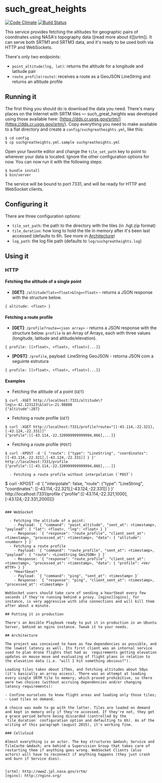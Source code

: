 # such\_great\_heights

[![Code Climate](https://codeclimate.com/github/prodec/suchgreatheights/badges/gpa.svg)](https://codeclimate.com/github/prodec/suchgreatheights) [![Build Status](https://travis-ci.org/prodec/suchgreatheights.svg)](https://travis-ci.org/prodec/suchgreatheights)

This service provides fetching the altitudes for geographic pairs of coordinates using NASA's topography data ([read more about it][srtm]). It can serve both SRTM1 and SRTM3 data, and it's ready to be used both via HTTP and WebSockets.

There's only two endpoints:

- `point_altitude(lng, lat)`: returns the altitude for a longitude and latitude pair
- `route_profile(route)`: receives a route as a GeoJSON LineString and returns an altitude profile

## Running it

The first thing you should do is download the data you need. There's many places on the Internet with SRTM tiles &mdash; such\_great\_heights was developed using those available here: [https://dds.cr.usgs.gov/srtm/](https://dds.cr.usgs.gov/srtm/). Copy everything you need to make available to a flat directory and create a `config/suchgreatheights.yml`, like this:

    $ cd config
    $ cp suchgreatheights.yml.sample suchgreatheights.yml

Open your favorite editor and change the `tile_set_path` key to point to wherever your data is located. Ignore the other configuration options for now. You can now run it with the following steps:

    $ bundle install
    $ bin/server

The service will be bound to port 7331, and will be ready for HTTP and WebSocket clients.

## Configuring it

There are three configuration options:

  - `tile_set_path`: the path to the directory with the tiles (in .hgt.zip format)
  - `tile_duration`: how long to hold the tile in memory after it's been last accessed (defaults to 6h. See more in [Architecture](#architecture))
  - `log_path`: the log file path (defaults to `log/suchgreatheights.log`)

## Using it

### HTTP

#### Fetching the altitude of a single point
  - **[GET]**: `/altitude?lat=<float>&lng=<float>` - returns a JSON response with the structure below.

```
{ altitude: <float> }
```

#### Fetching a route profile
  - **[GET]**: `/profile?route=<json array>` - returns a JSON response with the structure below. `profile` is an Array of Arrays, each with three values (longitude, latitude and altitude/elevation).

```
{ profile: [[<float>, <float>, <float>]...]}
```

  - **[POST]**: `/profile`, payload: LineString GeoJSON - retorna JSON com a seguinte estrutura

```
{ profile: [[<float>, <float>, <float>]...]}
```

#### Examples

  - Fetching the altitude of a point (`GET`)

```
$ curl -XGET http://localhost:7331/altitude\?lng\=-42.123123\&lat\=-21.98888
{"altitude":287}
```

  - Fetching a route profile (`GET`)

```
$ curl -XGET http://localhost:7331/profile?route="[[-43.114,-22.321],[-43.124,-22.331]]"
{"profile":[[-43.114,-22.320999999999994,866],...]}
```

  - Fetching a route profile (`POST`)

```
$ curl -XPOST -d '{ "route": {"type": "LineString", "coordinates": [[-43.114,-22.321],[-43.124,-22.331]] } }' http://localhost:7331/profile
{"profile":[[-43.114,-22.320999999999994,866],...]}

  - Fetching a route profile without interpolation (`POST`)

```
$ curl -XPOST -d '{ "interpolate": false, "route": {"type": "LineString", "coordinates": [[-43.114,-22.321],[-43.124,-22.331]] } }' http://localhost:7331/profile
{"profile":[[-43.114,-22.321,1000],[-43.124,-22.331,2000]]}
```

### WebSocket

  - Fetching the altitude of a point:
    - Payload: `{ "command": "point_altitude", "sent_at": <timestamp>, "payload": { "lat": <float>, "lng": <float> } }`
    - Response: `{ "response": "route_profile", "client_sent_at": <timestamp>, "processed_at": <timestamp>, "data": { "altitude": <number> } }`
  - Fetching a route profile
    - Payload: `{ "command": "route_profile", "sent_at": <timestamp>, "payload": { "route": <LineString GeoJSON> } }`
    - Response: `{ "response": "route_profile", "client_sent_at": <timestamp>, "processed_at": <timestamp>, "data": { "profile": <Ver HTTP> } }`
  - *Heartbeat*
    - Payload: `{ "command": "ping", "sent_at": <timestamp> }`
    - Response: `{ "response": "ping", "client_sent_at": <timestamp>, "processed_at": <timestamp> }`

WebSocket users should take care of sending a heartbeat every few seconds if they're running behind a proxy. [nginx][nginx], for instance, is very aggressive with idle connections and will kill them after about a minute.

## Putting it in production

There's an Ansible Playbook ready to put it in production in an Ubuntu Server, behind an nginx instance. Tweak it to your needs.

## Architecture

The project was conceived to have as few dependencies as possible, and the lowest latency as well. Its first client was an internal service used to plan drone flights that had as  requirements getting elevation updates on mouse move and evaluating of flight plans in relation to the elevation data (i.e. "will I hit something obvious?").

Loading tiles takes about 175ms, and fetching altitudes about 50μs (it's basically an array access). There was an attempt at loading every single SRTM tile to memory, which proved prohibitive, so there were two choices (without accruing dependencies and/or changing latency requirements):

- Confine ourselves to know flight areas and loading only those tiles;
- Load tiles on demand.

A choice was made to go with the latter. Tiles are loaded on demand and kept in memory only if they're accessed. If they're not, they get a grace period before being discarded (controlled by the `tile_duration` configuration option and defaulting to 6h). As of the writing of this paragraph (august 2015), it's working fine.

### Celluloid

Almost everything is an actor. The key structures &mdash; Service and TileCache &mdash; are behind a Supervision Group that takes care of restarting them if anything goes wrong. WebSocket Clients (also actors) will have to reconnect if anything happens (they just crash and burn if Service dies).


[srtm]: http://www2.jpl.nasa.gov/srtm/
[nginx]: http://nginx.org/
